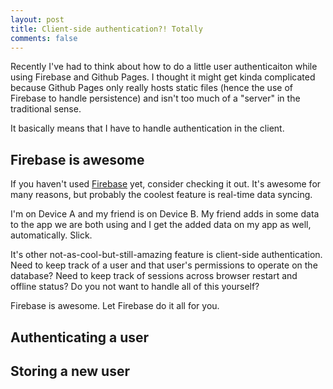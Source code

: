 ```yaml
---
layout: post
title: Client-side authentication?! Totally
comments: false
---
```


Recently I've had to think about how to do a little user authenticaiton while using Firebase and Github Pages. I thought it might get kinda complicated because Github Pages only really hosts static files (hence the use of Firebase to handle persistence) and isn't too much of a "server" in the traditional sense.

It basically means that I have to handle authentication in the client.

## Firebase is awesome

If you haven't used [Firebase](https://www.firebase.com/) yet, consider checking it out. It's awesome for many reasons, but probably the coolest feature is real-time data syncing.

I'm on Device A and my friend is on Device B. My friend adds in some data to the app we are both using and I get the added data on my app as well, automatically. Slick.

It's other not-as-cool-but-still-amazing feature is client-side authentication. Need to keep track of a user and that user's permissions to operate on the database? Need to keep track of sessions across browser restart and offline status? Do you not want to handle all of this yourself?

Firebase is awesome. Let Firebase do it all for you.

## Authenticating a user

## Storing a new user

